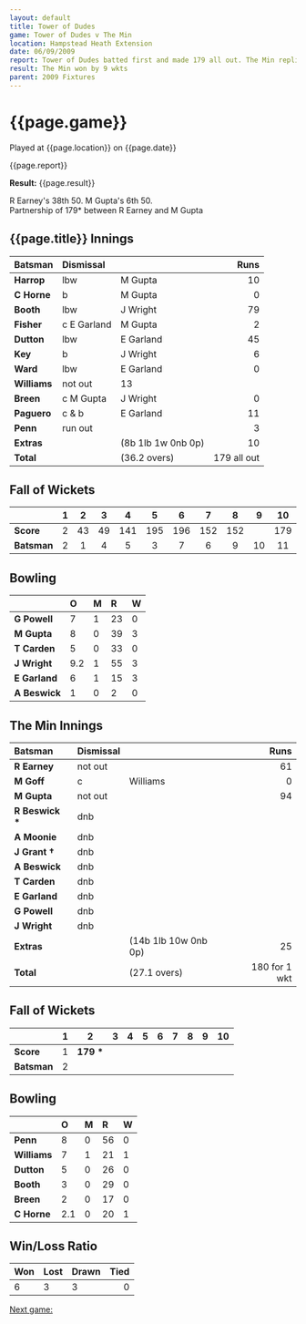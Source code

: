 ```yaml
---
layout: default
title: Tower of Dudes
game: Tower of Dudes v The Min
location: Hampstead Heath Extension
date: 06/09/2009
report: Tower of Dudes batted first and made 179 all out. The Min replied with 180 for 1 wkt
result: The Min won by 9 wkts
parent: 2009 Fixtures
---
```


# {{page.game}}

Played at {{page.location}} on {{page.date}}

{{page.report}}

**Result:** {{page.result}}

R Earney's 38th 50. M Gupta's 6th 50.<br />
Partnership of 179&#42; between R Earney and M Gupta

## {{page.title}} Innings

| Batsman | Dismissal |  | Runs |
|:---|:---|---|---:|
| **Harrop** | lbw | M Gupta | 10 |
| **C Horne** | b | M Gupta | 0 |
| **Booth** | lbw | J Wright | 79 |
| **Fisher** | c E Garland | M Gupta | 2 |
| **Dutton** | lbw | E Garland | 45 |
| **Key** | b | J Wright | 6 |
| **Ward** | lbw | E Garland | 0 |
| **Williams** | not out | 13 |  |
| **Breen** | c M Gupta | J Wright | 0 |
| **Paguero** | c & b | E Garland | 11 |
| **Penn** | run out |  | 3 |
| **Extras** | | (8b 1lb 1w 0nb 0p) | 10 |
| **Total** | | (36.2 overs) | 179 all out |

## Fall of Wickets

| | 1 | 2 | 3 | 4 | 5 | 6 | 7 | 8 | 9 | 10 |
|---|:---:|:---:|:---:|:---:|:---:|:---:|:---:|:---:|:---:|:---:|
| **Score** | 2 | 43 | 49 | 141 | 195 | 196 | 152 | 152 |  | 179 |
| **Batsman** | 2 | 1 | 4 | 5 | 3 | 7 | 6 | 9 | 10 | 11 |

## Bowling

| | O | M | R | W |
|---|:---|:---|:---|:---|
| **G Powell** | 7 | 1 | 23 | 0 |
| **M Gupta** | 8 | 0 | 39 | 3 |
| **T Carden** | 5 | 0 | 33 | 0 |
| **J Wright** | 9.2 | 1 | 55 | 3 |
| **E Garland** | 6 | 1 | 15 | 3 |
| **A Beswick** | 1 | 0 | 2 | 0 |

## The Min Innings

| Batsman | Dismissal |  | Runs |
|:---|:---|---|---:|
| **R Earney** | not out |  | 61 |
| **M Goff** | c | Williams | 0 |
| **M Gupta** | not out |  | 94 |
| **R Beswick &#42;** | dnb |  |  |
| **A Moonie** | dnb |  |  |
| **J Grant &#8224;** | dnb |  |  |
| **A Beswick** | dnb |  |  |
| **T Carden** | dnb |  |  |
| **E Garland** | dnb |  |  |
| **G Powell** | dnb |  |  |
| **J Wright** | dnb |  |  |
| **Extras** | | (14b 1lb 10w 0nb 0p) | 25 |
| **Total** | | (27.1 overs) | 180 for 1 wkt |

## Fall of Wickets

| | 1 | 2 | 3 | 4 | 5 | 6 | 7 | 8 | 9 | 10 |
|---|:---:|:---:|:---:|:---:|:---:|:---:|:---:|:---:|:---:|:---:|
| **Score** | 1 | **179 &#42;** |  |  |  |  |  |  |  |  |
| **Batsman** | 2 |  |  |  |  |  |  |  |  |  |

## Bowling

| | O | M | R | W |
|---|:---|:---|:---|:---|
| **Penn** | 8 | 0 | 56 | 0 |
| **Williams** | 7 | 1 | 21 | 1 |
| **Dutton** | 5 | 0 | 26 | 0 |
| **Booth** | 3 | 0 | 29 | 0 |
| **Breen** | 2 | 0 | 17 | 0 |
| **C Horne** | 2.1 | 0 | 20 | 1 |

## Win/Loss Ratio

| Won | Lost | Drawn | Tied |
|:---|:---|:---|---:|
| 6 | 3 | 3 | 0 |

[Next game:]({{page.next}})